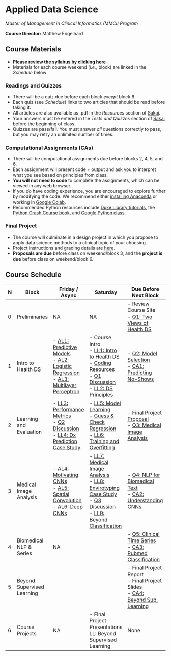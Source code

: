 # Applied Data Science
*Master of Management in Clinical Informatics (MMCi) Program*

**Course Director:** Matthew Engelhard

## Course Materials

- **[Please review the syllabus by clicking here](syllabus.md)**
- Materials for each course weekend (*i.e.,* block) are linked in the *Schedule* below

### Readings and Quizzes
- There will be a quiz due before each block *except* block 6.
- Each quiz (see *Schedule*) links to two articles that should be read before taking it.
- All articles are also available as .pdf in the *Resources* section of [Sakai](https://sakai.duke.edu).
- Your answers must be entered in the *Tests and Quizzes* section of [Sakai](https://sakai.duke.edu) before the beginning of class.
- Quizzes are pass/fail. You must answer *all* questions correctly to pass, but you may retry an unlimited number of times.

### Computational Assignments (CAs)
- There will be computational assignments due before blocks 2, 4, 5, and 6.
- Each assignment will present code + output and ask you to interpret what you see based on principles from class.
- **You will not need to code** to complete the assignments, which can be viewed in any web browser.
- If you *do* have coding experience, you are encouraged to explore further by modifying the code. We recommend either [installing Anaconda](https://www.anaconda.com/products/individual#Downloads) or working in [Google Colab](colab.research.google.com).
- Recommended Python resources include [Duke Library tutorials](https://library.duke.edu/data/tutorials), the [Python Crash Course book](https://www.amazon.com/Python-Crash-Course-Eric-Matthes-ebook/dp/B07J4521M3/ref=sr_1_1_sspa?dchild=1&keywords=Python+book&qid=1618331896&sr=8-1-spons&psc=1&spLa=ZW5jcnlwdGVkUXVhbGlmaWVyPUEzSVNYTDhDUExZQktDJmVuY3J5cHRlZElkPUEwODgwNjQwM0RNT0U2Nk9XTDdDQiZlbmNyeXB0ZWRBZElkPUEwOTg4NjEyODc5U0ZROVNEQkZEJndpZGdldE5hbWU9c3BfYXRmJmFjdGlvbj1jbGlja1JlZGlyZWN0JmRvTm90TG9nQ2xpY2s9dHJ1ZQ==), and [Google Python class](https://developers.google.com/edu/python/).

### Final Project
- The course will culminate in a design project in which you propose to apply data science methods to a clinical topic of your choosing.
- Project instructions and grading details are [here](final_project.md).
- **Proposals are due** before class on weekend/block 3, and the **project is due** before class on weekend/block 6.

## Course Schedule

N | Block | Friday / Async | Saturday | Due Before Next Block
--- | --- | --- | --- | ---
0 | Preliminaries | NA | NA | - Review Course Site<br>- [Q1: Two Views of Health DS](quizzes/q1.md)
1 | Intro to Health DS | - [AL1: Predictive Models](lectures/al1.pdf)<br>- [AL2: Logistic Regression](lectures/al2.pdf)<br>- [AL3: Multilayer Perceptron](lectures/al3.pdf) | - Course Intro<br>- [LL1: Intro to Health DS](lectures/ll1.pdf)<br>- [Coding Resources](#computational-assignments-cas)<br>- [Q1 Discussion](quizzes/q1.md#discussion-questions)<br>- [LL2: DS Principles](lectures/ll2.pdf) | - [Q2: Model Selection](quizzes/q2.md)<br>- [CA1: Predicting No-Shows](notebooks/ca1.ipynb)
2 | Learning and Evaluation | - [LL3: Performance Metrics](lectures/ll3.pdf)<br>- [Q2 Discussion](quizzes/q2.md)<br>- [LL4: Dx Prediction Case Study](lectures/ll4.pdf) | - [LL5: Model Learning](lectures/ll5.pdf)<br>- [Guess & Check Regression](worksheets/mortality_example.xlsx)<br>- [LL6: Training and Overfitting](lectures/ll6.pdf) | - [Final Project Proposal](final_project.md)<br>- [Q3: Medical Image Analysis](quizzes/q3.md)
3 | Medical Image Analysis | - [AL4: Motivating CNNs](lectures/al4.pdf)<br>- [AL5: Spatial Convolution](lectures/al2.pdf)<br>- [AL6: Deep CNNs](lectures/al3.pdf) | - [LL7: Medical Image Analysis](lectures/ll7.pdf)<br>- [LL8: Envirotyping Case Study](lectures/ll8.pdf)<br>- [Q3 Discussion](quizzes/q3.md)<br>- [LL9: Beyond Classification](lectures/ll9.pdf) | - [Q4: NLP for Biomedical Text](quizzes/q4.md)<br>- [CA2: Understanding CNNs](notebooks/ca2.ipynb)
4 | Biomedical NLP & Series | NA | | - [Q5: Clinical Time Series](quizzes/q5.md)<br>- [CA3: Pubmed Classification](notebooks/ca3.ipynb)
5 | Beyond Supervised Learning | | | - Final Project Report<br>- Final Project Slides<br>- [CA4: Beyond Sup. Learning](notebooks/ca4.ipynb)
6 | Course Projects | NA | - Final Project Presentations<br>LL: Beyond Supervised Learning | None
